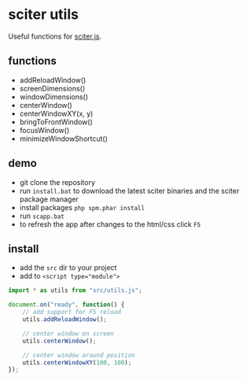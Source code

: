 # sciter utils

Useful functions for [sciter.js](https://sciter.com/).

## functions

- addReloadWindow()
- screenDimensions()
- windowDimensions()
- centerWindow()
- centerWindowXY(x, y)
- bringToFrontWindow()
- focusWindow()
- minimizeWindowShortcut()

## demo

- git clone the repository
- run `install.bat` to download the latest sciter binaries and the sciter package manager
- install packages `php spm.phar install`
- run `scapp.bat`
- to refresh the app after changes to the html/css click `F5`

## install

- add the `src` dir to your project
- add to `<script type="module">`

```js
import * as utils from "src/utils.js";

document.on("ready", function() {
    // add support for F5 reload
    utils.addReloadWindow();

    // center window on screen
    utils.centerWindow();

    // center window around position
    utils.centerWindowXY(100, 100);
});
```
